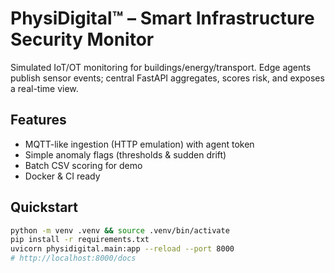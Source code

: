 
# PhysiDigital™ – Smart Infrastructure Security Monitor

Simulated IoT/OT monitoring for buildings/energy/transport. Edge agents publish sensor events; central FastAPI aggregates, scores risk, and exposes a real-time view.

## Features
- MQTT-like ingestion (HTTP emulation) with agent token
- Simple anomaly flags (thresholds & sudden drift)
- Batch CSV scoring for demo
- Docker & CI ready

## Quickstart
```bash
python -m venv .venv && source .venv/bin/activate
pip install -r requirements.txt
uvicorn physidigital.main:app --reload --port 8000
# http://localhost:8000/docs
```
